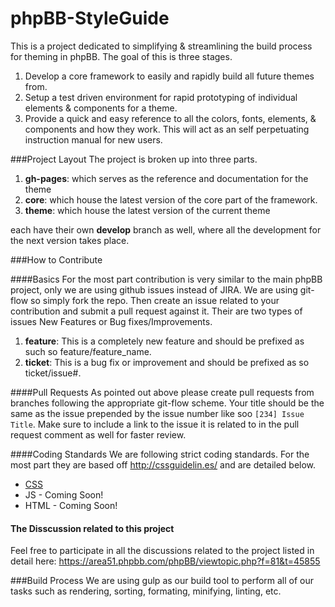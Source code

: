phpBB-StyleGuide
====================

This is a project dedicated to simplifying & streamlining the build process for theming in phpBB.
The goal of this is three stages.

1. Develop a core framework to easily and rapidly build all future themes from.
2. Setup a test driven environment for rapid prototyping of individual elements & components for a theme.
3. Provide a quick and easy reference to all the colors, fonts, elements, & components and how they work. This will act as an self perpetuating instruction manual for new users.

###Project Layout
The project is broken up into three parts.

1. __gh-pages__: which serves as the reference and documentation for the theme
2. __core__: which house the latest version of the core part of the framework.
3. __theme__: which house the latest version of the current theme

each have their own __develop__ branch as well, where all the development for the next version takes place.

###How to Contribute

####Basics
For the most part contribution is very similar to the main phpBB project, only we are using github issues instead of JIRA. We are using git-flow so simply fork the repo. Then create an issue related to your contribution and submit a pull request against it. Their are two types of issues New Features or Bug fixes/Improvements.

1. __feature__: This is a completely new feature and should be prefixed as such so feature/feature_name.
2. __ticket__: This is a bug fix or improvement and should be prefixed as so ticket/issue#.

####Pull Requests
As pointed out above please create pull requests from branches following the appropriate git-flow scheme. Your title should be the same as the issue prepended by the issue number like soo `[234] Issue Title`. Make sure to include a link to the issue it is related to in the pull request comment as well for faster review.

####Coding Standards
We are following strict coding standards. For the most part they are based off http://cssguidelin.es/ and are detailed below.

* [CSS](https://github.com/hanakin/PHPBB-StyleGuide/tree/gh-pages/Coding%20Guidlines/CSS#sizing-uis)
* JS - Coming Soon!
* HTML - Coming Soon!


#### The Disscussion related to this project
Feel free to participate in all the discussions related to the project listed in detail here: https://area51.phpbb.com/phpBB/viewtopic.php?f=81&t=45855

###Build Process
We are using gulp as our build tool to perform all of our tasks such as rendering, sorting, formating, minifying, linting, etc.

